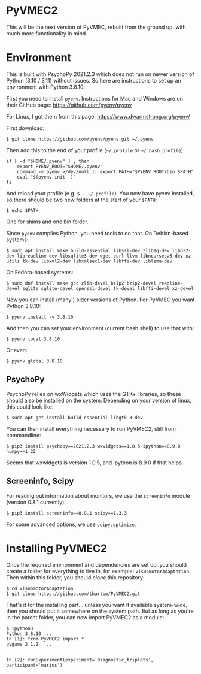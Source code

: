 # PyVMEC2

This will be the next version of PyVMEC, rebuilt from the ground up, with much more functionality in mind.

# Environment

This is built with PsychoPy 2021.2.3 which does not run on newer version of Python (3.10 / 3.11) without issues. So here are instructions to set up an environment with Python 3.8.10:

First you need to install `pyenv`. Instructions for Mac and Windows are on their GitHub page: https://github.com/pyenv/pyenv

For Linux, I got them from this page: https://www.dwarmstrong.org/pyenv/

First download:

```
$ git clone https://github.com/pyenv/pyenv.git ~/.pyenv
```

Then add this to the end of your profile (`~/.profile` or `~/.bash_profile`):

```
if [ -d "$HOME/.pyenv" ] ; then
    export PYENV_ROOT="$HOME/.pyenv"
    command -v pyenv >/dev/null || export PATH="$PYENV_ROOT/bin:$PATH"
    eval "$(pyenv init -)"
fi
```

And reload your profile (e.g. `$ . ~/.profile`). You now have pyenv installed, so there should be two new folders at the start of your `$PATH`:

```
$ echo $PATH
```
One for shims and one bin folder.

Since `pyenv` compiles Python, you need tools to do that. On Debian-based systems:

```
$ sudo apt install make build-essential libssl-dev zlib1g-dev libbz2-dev libreadline-dev libsqlite3-dev wget curl llvm libncursesw5-dev xz-utils tk-dev libxml2-dev libxmlsec1-dev libffi-dev liblzma-dev
```
On Fedora-based systems:
```
$ sudo dnf install make gcc zlib-devel bzip2 bzip2-devel readline-devel sqlite sqlite-devel openssl-devel tk-devel libffi-devel xz-devel
```

Now you can install (many!) older versions of Python. For PyVMEC you want Python 3.8.10:

```
$ pyenv install -v 3.8.10
```

And then you can set your environment (current bash shell) to use that with:

```
$ pyenv local 3.8.10
```
Or even:
```
$ pyenv global 3.8.10
```

## PsychoPy

PsychoPy relies on wxWidgets which uses the GTK+ libraries, so these should also be installed on the system. Depending on your version of linux, this could look like:

```
$ sudo apt-get install build-essential libgtk-3-dev
```

You can then install everything necessary to run PyVMEC2, still from commandline:

```
$ pip3 install psychopy==2021.2.3 wxwidgets==1.0.5 ipython==8.9.0 numpy==1.22
```

Seems that wxwidgets is version 1.0.5, and ipython is 8.9.0 if that helps. 


## Screeninfo, Scipy

For reading out information about monitors, we use the `screeninfo` module (version 0.8.1 currently):

```
$ pip3 install screeninfo==0.8.1 scipy==1.3.3
```

For some advanced options, we use `scipy.optimize`.

# Installing PyVMEC2

Once the required environment and dependencies are set up, you should create a folder for everything to live in, for example: `VisuomotorAdaptation`. Then within this folder, you should _clone_ this repository:

```
$ cd VisuomotorAdaptation
$ git clone https://github.com/thartbm/PyVMEC2.git
```

That's it for the installing part... unless you want it available system-wide, then you should put it somewhere on the system path. But as long as you're in the parent folder, you can now import PyVMEC2 as a module:

```
$ ipython3
Python 3.8.10 ...
In [1]: from PyVMEC2 import *
pygame 2.1.2  ...


In [2]: runExperiment(experiment='diagnostic_triplets', participant='marius')
```

